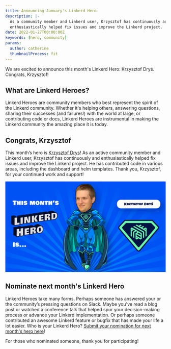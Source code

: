 ```yaml
---
title: Announcing January's Linkerd Hero
description: |-
  As a community member and Linkerd user, Krzysztof has continuously and
  enthusiastically helped fix issues and improve the Linkerd project.
date: 2022-01-27T00:00:00Z
keywords: [hero, community]
params:
  author: catherine
  thumbnailProcess: fit
---
```


We are excited to announce this month's Linkerd Hero: Krzysztof Dryś.
Congrats, Krzysztof!

## What are Linkerd Heroes?

Linkerd Heroes are community members who best represent the spirit of the
Linkerd community. Whether it's helping others, answering questions,
sharing their successes (and failures!) with the world at large, or
contributing code or docs, Linkerd Heroes are instrumental in making the
Linkerd community the amazing place it is today.

## Congrats, Krzysztof

This month’s hero is
[Krzysztof Drys](http://github.com/krzysztofdrys)!
As an active community member and Linkerd user, Krzysztof has
continuously and
enthusiastically helped fix issues and improve the Linkerd project.
He has contributed code in various areas, including the dashboard and
helm templates. Thank you, Krzysztof,  for your continued work and
support!

![krzysztof](cover.jpg)

## Nominate next month's Linkerd Hero

Linkerd Heroes take many forms. Perhaps someone has answered your
or the community’s pressing questions on Slack. Maybe you've read a
blog post or watched a conference talk that helped spur your
decision-making process or advance your Linkerd implementation.
Or perhaps someone contributed an awesome Linkerd feature or bugfix
that has made your life a lot easier. Who is your Linkerd Hero?
[Submit your nomination for next month's hero here](https://docs.google.com/forms/d/e/1FAIpQLSfNv--UnbbZSzW7J3SbREIMI-HaooyX9im8yLIGB7M_LKT_Fw/viewform?usp=sf_link)!

For those who nominated someone, thank you for participating!
